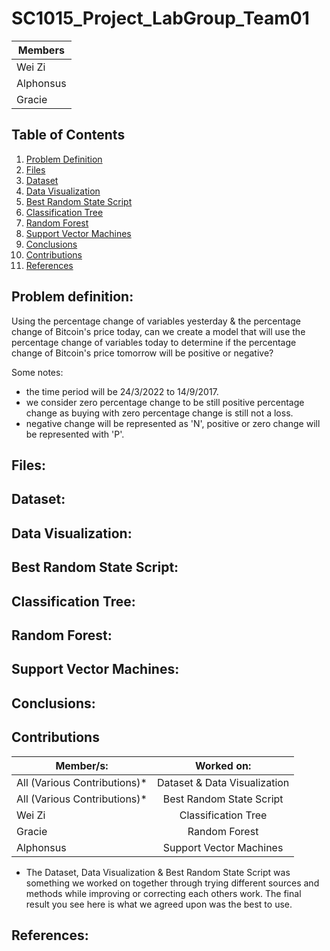 # SC1015_Project_LabGroup_Team01

| Members       |
| ------------- |
| Wei Zi      |
| Alphonsus      |
| Gracie |

## Table of Contents  
1. [Problem Definition](#problem-definition)  
2. [Files](#files)
3. [Dataset](#dataset)
4. [Data Visualization](#data-visualization)
5. [Best Random State Script](#best-random-state-script)
6. [Classification Tree](#classification-tree)
7. [Random Forest](#random-forest)
8. [Support Vector Machines](#support-vector-machines)
9. [Conclusions](#conclusions)
10. [Contributions](#contributions)
11. [References](#references)

<a name="headers"/>


## Problem definition:
Using the percentage change of variables yesterday & the percentage change of Bitcoin's price today, can we create a model that will use the percentage change of variables today to determine if the percentage change of Bitcoin's price tomorrow will be positive or negative?

Some notes:
- the time period will be 24/3/2022 to 14/9/2017.
- we consider zero percentage change to be still positive percentage change as buying with zero percentage change is still not a loss.
- negative change will be represented as 'N', positive or zero change will be represented with 'P'.

## Files:

## Dataset:


## Data Visualization:

## Best Random State Script:

## Classification Tree:

## Random Forest:

## Support Vector Machines:

## Conclusions:


## Contributions

| Member/s:        | Worked on:           |
| ------------- |:-------------:|
| All (Various Contributions)*    | Dataset & Data Visualization |
| All (Various Contributions)*      | Best Random State Script      |
| Wei Zi | Classification Tree      |
| Gracie | Random Forest      |
| Alphonsus | Support Vector Machines      |

* The Dataset, Data Visualization & Best Random State Script was something we worked on together through trying different sources and methods while improving or correcting each others work. The final result you see here is what we agreed upon was the best to use.

## References:
